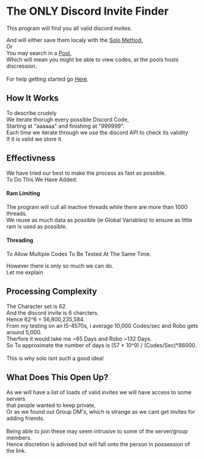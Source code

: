 # The ONLY Discord Invite Finder #

This program will find you all valid discord invites.

And will either save them localy with the <a href="https://github.com/Jaminima/DiscordInviteFinder/tree/master/FinderBuilds/Solo">Solo Method.</a></br>
Or</br>
You may search in a <a href="https://github.com/Jaminima/DiscordInviteFinder/tree/master/FinderBuilds/PoolClient">Pool.</a></br>
Which will mean you might be able to view codes, at the pools hosts discression.</br>
</br>
For help getting started go <a href="https://github.com/Jaminima/DiscordInviteFinder/tree/master/FinderBuilds">Here</a>.

## How It Works ##

To describe crudely</br>
We iterate thorugh every possible Discord Code,</br>
Starting at "aaaaaa" and finishing at "999999".</br>
Each time we iterate through we use the discord API to check its validity</br>
If it is valid we store it.

## Effectivness ##

We have tried our best to make the process as fast as possible.</br>
To Do This We Have Added:
#### Ram Limiting ####
The program will cull all inactive threads while there are more than 1000 threads.</br>
We reuse as much data as possible (ie Global Variables) to ensure as little ram is used as possible.
#### Threading ####
To Allow Multiple Codes To Be Tested At The Same Time.

However there is only so much we can do.</br>
Let me explain

## Processing Complexity ##

The Character set is 62</br>
And the discord invite is 6 charcters.</br>
Hence 62^6 = 56,800,235,584.</br>
From my testing on an I5-4570s, i average 10,000 Codes/sec and Robo gets around 5,000.</br>
Therfore it would take me ~65 Days and Robo ~132 Days.</br>
So To approximate the number of days is (57 * 10^9) / (Codes/Sec)*86000.</br>
</br>
This is why solo isnt such a good idea!

## What Does This Open Up? ##

As we will have a list of loads of valid invites we will have access to some servers</br>
that people wanted to keep private,</br>
Or as we found out Group DM's, which is strange as we cant get invites for adding friends.</br>
</br>
Being able to join these may seem intrusive to some of the server/group members.</br>
Hence discretion is adivised but will fall onto the person in possession of the link.</br>
